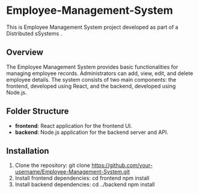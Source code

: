 # Employee-Management-System


This is  Employee Management System project  developed as part of a Distributed sSystems .

## Overview

The Employee Management System provides basic functionalities for managing employee records. Administrators can add, view, edit, and delete employee details. The system consists of two main components: the frontend, developed using React, and the backend, developed using Node.js.

## Folder Structure

- **frontend**: React application for the frontend UI.
- **backend**: Node.js application for the backend server and API.


## Installation

1. Clone the repository: git clone https://github.com/your-username/Employee-Management-System.git
2. Install frontend dependencies:
    cd frontend
    npm install
3. Install backend dependencies:
    cd ../backend
     npm install
   


